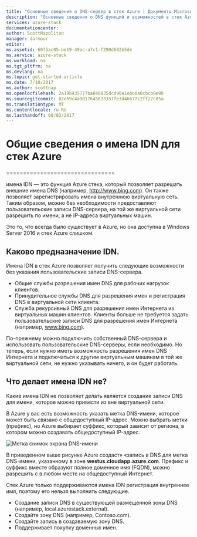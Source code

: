 ```yaml
---
title: "Основные сведения о DNS-сервер в стек Azure | Документы Microsoft"
description: "Основные сведения о DNS функций и возможностей в стек Azure"
services: azure-stack
documentationcenter: 
author: ScottNapolitan
manager: darmour
editor: 
ms.assetid: 60f5ac85-be19-49ac-a7c1-f290d682b5de
ms.service: azure-stack
ms.workload: na
ms.tgt_pltfrm: na
ms.devlang: na
ms.topic: get-started-article
ms.date: 7/10/2017
ms.author: scottnap
ms.openlocfilehash: 2a19b435777ba848835dcd90a1ebb8a0cbcb0e9b
ms.sourcegitcommit: 02e69c4a9d17645633357fe3d46677c2ff22c85a
ms.translationtype: MT
ms.contentlocale: ru-RU
ms.lasthandoff: 08/03/2017
---
```

# <a name="introducing-idns-for-azure-stack"></a>Общие сведения о имена IDN для стек Azure
================================

имена IDN — это функция Azure стека, который позволяет разрешать внешние имена DNS (например, http://www.bing.com).
Он также позволяет зарегистрировать имена внутреннюю виртуальную сеть. Таким образом, можно без необходимости предоставляют пользовательские записи DNS-сервера, на той же виртуальной сети разрешить по имени, а не IP-адреса виртуальных машин.

Это то, что всегда было существует в Azure, но она доступна в Windows Server 2016 и стек Azure слишком.

## <a name="what-does-idns-do"></a>Каково предназначение IDN.
Имена IDN в стек Azure позволяет получить следующие возможности без указания пользовательские записи DNS-сервера.

* Общие службы разрешения имен DNS для рабочих нагрузок клиентов.
* Принудительное службы DNS для разрешения имен и регистрация DNS в виртуальной сети клиента.
* Служба рекурсивный DNS для разрешения имен Интернета из виртуальных машин клиентов. Клиенты больше не требуется задать пользовательские записи DNS для разрешения имен Интернета (например, www.bing.com).

По-прежнему можно подключить собственный DNS-сервера и использовать пользовательские DNS-серверы, если необходимо. Но теперь, если нужно иметь возможность разрешения имен DNS Интернета и подключаться к другим виртуальным машинам в той же виртуальной сети, не нужно указывать ничего, и он будет работать.

## <a name="what-does-idns-not-do"></a>Что делает имена IDN не?
Какие имена IDN не позволяет делать является создание записи DNS для имени, которое можно привести из вне виртуальной сети.

В Azure у вас есть возможность указать метка DNS-имени, которое может быть связано с общедоступный IP-адрес. Можно выбрать метки (префикс), но Azure выбирает суффикс, который зависит от региона, в котором можно создавать общедоступный IP-адрес.

![Метка снимок экрана DNS-имени](media/azure-stack-understanding-dns-in-tp2/image3.png)

В приведенном выше рисунке Azure создаст» «запись в DNS для метка DNS-имени, указанному в зоне **westus.cloudapp.azure.com**. Префикс и суффикс вместе образуют полное доменное имя (FQDN), можно разрешить с в любом месте на общедоступный Интернет.

Стек Azure только поддерживаются имена IDN регистрация внутреннее имя, поэтому его нельзя выполнить следующие.

* Создание записи DNS в существующей размещенной зоны DNS (например, local.azurestack.external).
* Создайте зону DNS (например, Contoso.com).
* Создайте запись в создаваемую зону DNS.
* Поддерживает покупку доменных имен.


